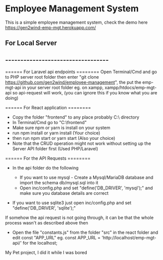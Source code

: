 # Employee Management System 

This is a simple employee management system, check the demo here https://gen2wind-emp-mgt.herokuapp.com/


## For Local Server
## ----------------------------------

====== For Laravel api endpoints  ========
Open Terminal/Cmd and go to PHP server root folder then enter "git clone https://github.com/gen2wind/employee-management", the put the emp-mgt-api in your server root folder eg. on xampp, xampp/htdocs/emp-mgt-api so api-request will work, (you can ignore this if you know what you are doing)

====== For React application ========
- Copy the folder "frontend" to any place probably C:\ directory
- In Terminal/Cmd go to "C:\frontend"
- Make sure npm or yarn is install on your system
- run npm install  or yarn install (Your choice)
- then run npm start or yarn start (Also your choice)
- Note that the CRUD operation might not work without setting up the Server API folder first (Used PHP/Laravel) 

====== For the API Requests ========
- In the api folder do the following
	- If you want to use mysql - Create a Mysql/MariaDB database and import the schema db/mysql.sql into it
	- Open inc/config.php and set "define('DB_DRIVER', 'mysql');" and make sure you database details are correct
	
- If you want to use sqlite3 just open inc/config.php and set "define('DB_DRIVER', 'sqlite');"


If somehow the api request is not going through, it can be that the whole process wasn't as described above then

- Open the file "constants.js" from the folder "src" in the react folder and edit const "APP_URL" eg. const APP_URL = 'http://localhost/emp-mgt-api/' for the localhost;


My Pet project, I did it while I was bored


